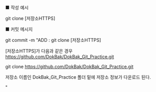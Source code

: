 ■ 작성 예시

git clone [저장소HTTPS]

■ 커밋 메시지

git commit -m "ADD : git clone [저장소HTTPS]

[저장소HTTPS]가 다음과 같은 경우 https://github.com/DokBak/DokBak_Git_Practice.git

git clone https://github.com/DokBak/DokBak_Git_Practice.git

저장소 이름인 DokBak_Git_Practice 폴더 밑에 저장소 정보가 다운로드 된다.

"
